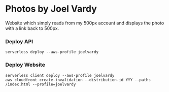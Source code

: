 # Photos by Joel Vardy

Website which simply reads from my 500px account and displays the photo with a link back to 500px.

### Deploy API

```
serverless deploy --aws-profile joelvardy
```

### Deploy Website

```
serverless client deploy --aws-profile joelvardy
aws cloudfront create-invalidation --distribution-id YYY --paths /index.html --profile=joelvardy
```
